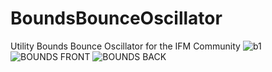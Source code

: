 # BoundsBounceOscillator
Utility Bounds Bounce Oscillator for the IFM Community
![b1](https://github.com/d42kn355/BoundsBounceOscillator/assets/65085164/c11de0ef-7829-4e62-b56a-c501ada49c04)
![BOUNDS FRONT](https://github.com/d42kn355/BoundsBounceOscillator/assets/65085164/db6a8812-bb70-449d-918e-faea985401c6)
![BOUNDS BACK](https://github.com/d42kn355/BoundsBounceOscillator/assets/65085164/e46c6602-d0f2-4b76-986b-972067367699)
